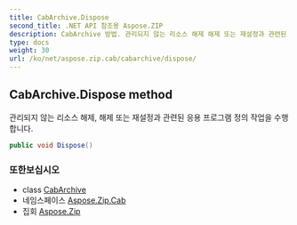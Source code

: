 ```yaml
---
title: CabArchive.Dispose
second_title: .NET API 참조용 Aspose.ZIP
description: CabArchive 방법. 관리되지 않는 리소스 해제 해제 또는 재설정과 관련된 응용 프로그램 정의 작업을 수행합니다.
type: docs
weight: 30
url: /ko/net/aspose.zip.cab/cabarchive/dispose/
---
```

## CabArchive.Dispose method

관리되지 않는 리소스 해제, 해제 또는 재설정과 관련된 응용 프로그램 정의 작업을 수행합니다.

```csharp
public void Dispose()
```

### 또한보십시오

* class [CabArchive](../)
* 네임스페이스 [Aspose.Zip.Cab](../../cabarchive/)
* 집회 [Aspose.Zip](../../../)


